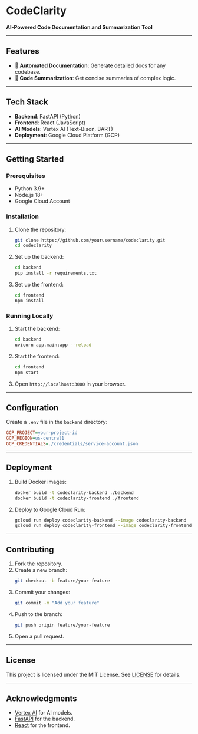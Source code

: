# CodeClarity
**AI-Powered Code Documentation and Summarization Tool**

---

## Features
- 🧠 **Automated Documentation**: Generate detailed docs for any codebase.
- 📝 **Code Summarization**: Get concise summaries of complex logic.

---

## Tech Stack
- **Backend**: FastAPI (Python)
- **Frontend**: React (JavaScript)
- **AI Models**: Vertex AI (Text-Bison, BART)
- **Deployment**: Google Cloud Platform (GCP)

---

## Getting Started

### Prerequisites
- Python 3.9+
- Node.js 18+
- Google Cloud Account

### Installation
1. Clone the repository:
   ```bash
   git clone https://github.com/yourusername/codeclarity.git
   cd codeclarity
   ```

2. Set up the backend:
   ```bash
   cd backend
   pip install -r requirements.txt
   ```

3. Set up the frontend:
   ```bash
   cd frontend
   npm install
   ```

### Running Locally
1. Start the backend:
   ```bash
   cd backend
   uvicorn app.main:app --reload
   ```

2. Start the frontend:
   ```bash
   cd frontend
   npm start
   ```

3. Open `http://localhost:3000` in your browser.

---

## Configuration
Create a `.env` file in the `backend` directory:
```ini
GCP_PROJECT=your-project-id
GCP_REGION=us-central1
GCP_CREDENTIALS=./credentials/service-account.json
```

---

## Deployment
1. Build Docker images:
   ```bash
   docker build -t codeclarity-backend ./backend
   docker build -t codeclarity-frontend ./frontend
   ```

2. Deploy to Google Cloud Run:
   ```bash
   gcloud run deploy codeclarity-backend --image codeclarity-backend
   gcloud run deploy codeclarity-frontend --image codeclarity-frontend
   ```

---

## Contributing
1. Fork the repository.
2. Create a new branch:
   ```bash
   git checkout -b feature/your-feature
   ```
3. Commit your changes:
   ```bash
   git commit -m "Add your feature"
   ```
4. Push to the branch:
   ```bash
   git push origin feature/your-feature
   ```
5. Open a pull request.

---

## License
This project is licensed under the MIT License. See [LICENSE](LICENSE) for details.

---

## Acknowledgments
- [Vertex AI](https://cloud.google.com/vertex-ai) for AI models.
- [FastAPI](https://fastapi.tiangolo.com/) for the backend.
- [React](https://reactjs.org/) for the frontend.
